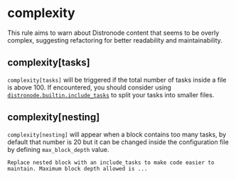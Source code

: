 # complexity

This rule aims to warn about Distronode content that seems to be overly complex,
suggesting refactoring for better readability and maintainability.

## complexity[tasks]

`complexity[tasks]` will be triggered if the total number of tasks inside a file
is above 100. If encountered, you should consider using
[`distronode.builtin.include_tasks`](https://docs.distronode.com/distronode/latest/collections/distronode/builtin/include_tasks_module.html)
to split your tasks into smaller files.

## complexity[nesting]

`complexity[nesting]` will appear when a block contains too many tasks, by
default that number is 20 but it can be changed inside the configuration file by
defining `max_block_depth` value.

    Replace nested block with an include_tasks to make code easier to maintain. Maximum block depth allowed is ...

